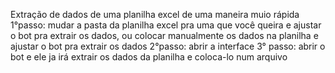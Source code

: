 Extração de dados de uma planilha excel de uma maneira muio rápida
1°passo: mudar a pasta da planilha excel pra uma que você queira e ajustar o bot pra extrair os dados, ou colocar manualmente os dados na planilha e ajustar o bot pra extrair os dados
2°passo: abrir a interface
3° passo: abrir o bot e ele ja irá extrair os dados da planilha e coloca-lo num arquivo
